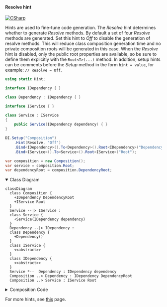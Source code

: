 #### Resolve hint

[![CSharp](https://img.shields.io/badge/C%23-code-blue.svg)](../tests/Pure.DI.UsageTests/Hints/ResolveHintScenario.cs)

Hints are used to fine-tune code generation. The _Resolve_ hint determines whether to generate _Resolve_ methods. By default a set of four _Resolve_ methods are generated. Set this hint to _Off_ to disable the generation of resolve methods. This will reduce class composition generation time and no private composition roots will be generated in this case. When the _Resolve_ hint is disabled, only the public root properties are available, so be sure to define them explicitly with the `Root<T>(...)` method.
In addition, setup hints can be comments before the _Setup_ method in the form ```hint = value```, for example: `// Resolve = Off`.

```c#
using static Hint;

interface IDependency { }

class Dependency : IDependency { }

interface IService { }

class Service : IService
{
    public Service(IDependency dependency) { }
}

DI.Setup("Composition")
    .Hint(Resolve, "Off")
    .Bind<IDependency>().To<Dependency>().Root<IDependency>("DependencyRoot")
    .Bind<IService>().To<Service>().Root<IService>("Root");

var composition = new Composition();
var service = composition.Root;
var dependencyRoot = composition.DependencyRoot;
```

<details open>
<summary>Class Diagram</summary>

```mermaid
classDiagram
  class Composition {
    +IDependency DependencyRoot
    +IService Root
  }
  Service --|> IService : 
  class Service {
    +Service(IDependency dependency)
  }
  Dependency --|> IDependency : 
  class Dependency {
    +Dependency()
  }
  class IService {
    <<abstract>>
  }
  class IDependency {
    <<abstract>>
  }
  Service *--  Dependency : IDependency dependency
  Composition ..> Dependency : IDependency DependencyRoot
  Composition ..> Service : IService Root
```

</details>

<details>
<summary>Composition Code</summary>

```c#
partial class Composition
{
  public Composition()
  {
  }
  
  internal Composition(Composition parent)
  {
  }
  
  #region Composition Roots
  public Pure.DI.UsageTests.Hints.ResolveHintScenario.IDependency DependencyRoot
  {
    [global::System.Runtime.CompilerServices.MethodImpl((global::System.Runtime.CompilerServices.MethodImplOptions)0x300)]
    get
    {
      Pure.DI.UsageTests.Hints.ResolveHintScenario.Dependency localM07D13di_0000 = new Pure.DI.UsageTests.Hints.ResolveHintScenario.Dependency();
      return localM07D13di_0000;
    }
  }
  
  public Pure.DI.UsageTests.Hints.ResolveHintScenario.IService Root
  {
    [global::System.Runtime.CompilerServices.MethodImpl((global::System.Runtime.CompilerServices.MethodImplOptions)0x300)]
    get
    {
      Pure.DI.UsageTests.Hints.ResolveHintScenario.Dependency localM07D13di_0002 = new Pure.DI.UsageTests.Hints.ResolveHintScenario.Dependency();
      Pure.DI.UsageTests.Hints.ResolveHintScenario.Service localM07D13di_0001 = new Pure.DI.UsageTests.Hints.ResolveHintScenario.Service(localM07D13di_0002);
      return localM07D13di_0001;
    }
  }
  #endregion
  
  
  public override string ToString()
  {
    return
      "classDiagram\n" +
        "  class Composition {\n" +
          "    +IDependency DependencyRoot\n" +
          "    +IService Root\n" +
        "  }\n" +
        "  Service --|> IService : \n" +
        "  class Service {\n" +
          "    +Service(IDependency dependency)\n" +
        "  }\n" +
        "  Dependency --|> IDependency : \n" +
        "  class Dependency {\n" +
          "    +Dependency()\n" +
        "  }\n" +
        "  class IService {\n" +
          "    <<abstract>>\n" +
        "  }\n" +
        "  class IDependency {\n" +
          "    <<abstract>>\n" +
        "  }\n" +
        "  Service *--  Dependency : IDependency dependency\n" +
        "  Composition ..> Dependency : IDependency DependencyRoot\n" +
        "  Composition ..> Service : IService Root";
  }
}
```

</details>


For more hints, see [this](https://github.com/DevTeam/Pure.DI/blob/master/README.md#setup-hints) page.
